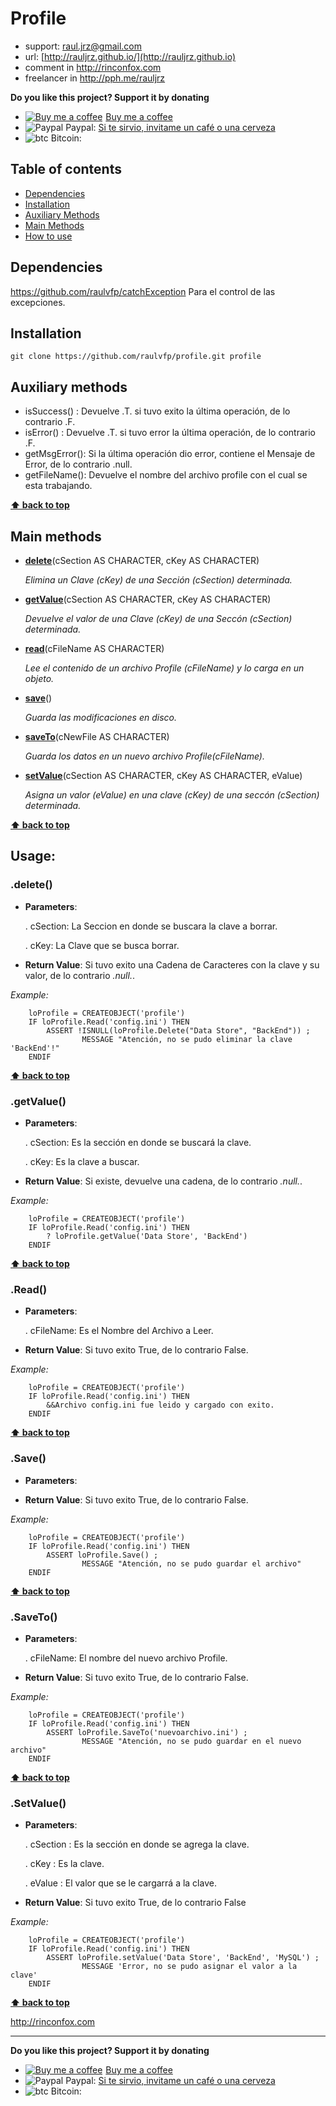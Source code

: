 # Profile

* support: raul.jrz@gmail.com
* url: [http://rauljrz.github.io/](http://rauljrz.github.io)
* comment in http://rinconfox.com
* freelancer in http://pph.me/rauljrz

**Do you like this project? Support it by donating**

- <a class="bmc-button" target="_blank" href="https://www.buymeacoffee.com/rauljrz"><img src="https://www.buymeacoffee.com/assets/img/BMC-btn-logo.svg" alt="Buy me a coffee"><span style="margin-left:5px">Buy me a coffee</span></a>
- ![Paypal](https://raw.githubusercontent.com/reek/anti-adblock-killer/gh-pages/images/paypal.png) Paypal: [Si te sirvio, invitame un café o una cerveza](https://www.paypal.me/rauljrz)
- ![btc](https://camo.githubusercontent.com/4bc31b03fc4026aa2f14e09c25c09b81e06d5e71/687474703a2f2f7777772e6d6f6e747265616c626974636f696e2e636f6d2f696d672f66617669636f6e2e69636f) Bitcoin:

## Table of contents
* [Dependencies](#dependencies)
* [Installation](#installation)
* [Auxiliary Methods](#auxiliary-methods)
* [Main Methods](#main-methods)
* [How to use](#how-to-use)

    
## Dependencies
https://github.com/raulvfp/catchException
    Para el control de las excepciones.

## Installation
```
git clone https://github.com/raulvfp/profile.git profile
```

## Auxiliary methods
- isSuccess()  : Devuelve .T. si tuvo exito la última operación, de lo contrario .F.
- isError()    : Devuelve .T. si tuvo error la última operación, de lo contrario .F.
- getMsgError(): Si la última operación dio error, contiene el Mensaje de Error, de lo contrario .null.
- getFileName(): Devuelve el nombre del archivo profile con el cual se esta trabajando.

**[⬆ back to top](#table-of-contents)**


## Main methods

- [**delete**](#delete)(cSection AS CHARACTER, cKey AS CHARACTER)

	_Elimina un Clave (cKey) de una Sección (cSection) determinada._
    
- [**getValue**](#getvalue)(cSection AS CHARACTER, cKey AS CHARACTER)

	_Devuelve el valor de una Clave (cKey) de una Seccón (cSection) determinada._
    
- [**read**](#read)(cFileName AS CHARACTER)

	_Lee el contenido de un archivo Profile (cFileName) y lo carga en un objeto._
    
- [**save**](#save)()

	_Guarda las modificaciones en disco._
    
- [**saveTo**](#saveto)(cNewFile AS CHARACTER)

	_Guarda los datos en un nuevo archivo Profile(cFileName)._
    
- [**setValue**](#setvalue)(cSection AS CHARACTER, cKey AS CHARACTER, eValue)

	_Asigna un valor (eValue) en una clave (cKey) de una seccón (cSection) determinada._
	
**[⬆ back to top](#table-of-contents)**


## Usage:
   ### **.delete()**
   + **Parameters**:
   
    	. cSection: La Seccion en donde se buscara la clave a borrar.
	
    	. cKey: La Clave que se busca borrar.
        
   + **Return Value**: Si tuvo exito una Cadena de Caracteres con la clave y su valor, de lo contrario _.null._.

   *Example:* 
```
	loProfile = CREATEOBJECT('profile')
	IF loProfile.Read('config.ini') THEN
    	ASSERT !ISNULL(loProfile.Delete("Data Store", "BackEnd")) ;
        		MESSAGE "Atención, no se pudo eliminar la clave 'BackEnd'!"
	ENDIF
```

**[⬆ back to top](#table-of-contents)**


   ### **.getValue()**
   + **Parameters**:
	
    	. cSection: Es la sección en donde se buscará la clave.
		
    	. cKey: Es la clave a buscar.

   +  **Return Value**: Si existe, devuelve una cadena, de lo contrario _.null._.

   *Example:*

```
	loProfile = CREATEOBJECT('profile')
	IF loProfile.Read('config.ini') THEN
		? loProfile.getValue('Data Store', 'BackEnd')
	ENDIF
```

**[⬆ back to top](#table-of-contents)**

   ### **.Read()**
   + **Parameters**: 
    
    	. cFileName: Es el Nombre del Archivo a Leer.
        
   + **Return Value**: Si tuvo exito True, de lo contrario False.

   *Example:*

```
	loProfile = CREATEOBJECT('profile')
	IF loProfile.Read('config.ini') THEN
		&&Archivo config.ini fue leido y cargado con exito.
	ENDIF
```

**[⬆ back to top](#table-of-contents)**


   ### **.Save()**
   + **Parameters**:
        
   + **Return Value**: Si tuvo exito True, de lo contrario False.

   *Example:*

```
	loProfile = CREATEOBJECT('profile')
	IF loProfile.Read('config.ini') THEN
		ASSERT loProfile.Save() ;
        		MESSAGE "Atención, no se pudo guardar el archivo"
	ENDIF
```

**[⬆ back to top](#table-of-contents)**

   ### **.SaveTo()**
   + **Parameters**:
    
    	. cFileName: El nombre del nuevo archivo Profile.
        
   + **Return Value**: Si tuvo exito True, de lo contrario False.

   *Example:*

```
	loProfile = CREATEOBJECT('profile')
	IF loProfile.Read('config.ini') THEN
		ASSERT loProfile.SaveTo('nuevoarchivo.ini') ;
        		MESSAGE "Atención, no se pudo guardar en el nuevo archivo"
	ENDIF
```

**[⬆ back to top](#table-of-contents)**

   ### **.SetValue()**
   + **Parameters**:
	
    	. cSection : Es la sección en donde se agrega la clave.
		
    	. cKey     : Es la clave.
		
    	. eValue   : El valor que se le cargarrá a la clave.

   + **Return Value**: Si tuvo exito True, de lo contrario False

   *Example:*
```
	loProfile = CREATEOBJECT('profile')
	IF loProfile.Read('config.ini') THEN
		ASSERT loProfile.setValue('Data Store', 'BackEnd', 'MySQL') ;
        		MESSAGE 'Error, no se pudo asignar el valor a la clave'
	ENDIF
```

**[⬆ back to top](#table-of-contents)**


http://rinconfox.com

---

**Do you like this project? Support it by donating**

- <a class="bmc-button" target="_blank" href="https://www.buymeacoffee.com/rauljrz"><img src="https://www.buymeacoffee.com/assets/img/BMC-btn-logo.svg" alt="Buy me a coffee"><span style="margin-left:5px">Buy me a coffee</span></a>
- ![Paypal](https://raw.githubusercontent.com/reek/anti-adblock-killer/gh-pages/images/paypal.png) Paypal: [Si te sirvio, invitame un café o una cerveza](https://www.paypal.me/rauljrz)
- ![btc](https://camo.githubusercontent.com/4bc31b03fc4026aa2f14e09c25c09b81e06d5e71/687474703a2f2f7777772e6d6f6e747265616c626974636f696e2e636f6d2f696d672f66617669636f6e2e69636f) Bitcoin:
